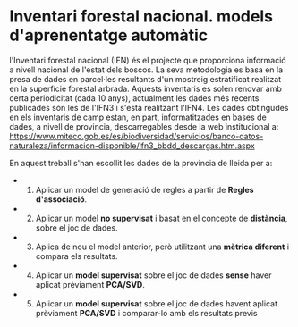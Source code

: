 # Inventari forestal nacional. models d'aprenentatge automàtic
l'Inventari forestal nacional (IFN) és el projecte que proporciona informació a nivell nacional de l'estat dels boscos. La seva metodologia es basa en la presa de dades en parcel·les resultants d'un mostreig estratificat realitzat en la superfície forestal arbrada. Aquests inventaris es solen renovar amb certa periodicitat (cada 10 anys), actualment les dades més recents publicades són les de l'IFN3 i s'està realitzant l'IFN4. Les dades obtingudes en els inventaris de camp estan, en part, informatitzades en bases de dades, a nivell de provincia, descarregables desde la web institucional a:
https://www.miteco.gob.es/es/biodiversidad/servicios/banco-datos-naturaleza/informacion-disponible/ifn3_bbdd_descargas.htm.aspx

En aquest treball s'han escollit les dades de la provincia de lleida per a:
- 1. Aplicar un model de generació de regles a partir de **Regles d'associació**.  
- 2. Aplicar un model **no supervisat** i basat en el concepte de **distància**, sobre el joc de dades.  
- 3. Aplica de nou el model anterior, però utilitzant una **mètrica diferent** i compara els resultats.  
- 4. Aplicar un **model supervisat** sobre el joc de dades **sense** haver aplicat prèviament **PCA/SVD**.  
- 5. Aplicar un **model supervisat** sobre el joc de dades havent aplicat prèviament **PCA/SVD** i comparar-lo amb els resultats previs
